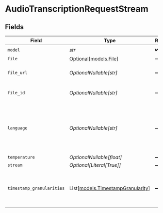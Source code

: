 # AudioTranscriptionRequestStream


## Fields

| Field                                                                        | Type                                                                         | Required                                                                     | Description                                                                  |
| ---------------------------------------------------------------------------- | ---------------------------------------------------------------------------- | ---------------------------------------------------------------------------- | ---------------------------------------------------------------------------- |
| `model`                                                                      | *str*                                                                        | :heavy_check_mark:                                                           | N/A                                                                          |
| `file`                                                                       | [Optional[models.File]](../models/file.md)                                   | :heavy_minus_sign:                                                           | N/A                                                                          |
| `file_url`                                                                   | *OptionalNullable[str]*                                                      | :heavy_minus_sign:                                                           | Url of a file to be transcribed                                              |
| `file_id`                                                                    | *OptionalNullable[str]*                                                      | :heavy_minus_sign:                                                           | ID of a file uploaded to /v1/files                                           |
| `language`                                                                   | *OptionalNullable[str]*                                                      | :heavy_minus_sign:                                                           | Language of the audio, e.g. 'en'. Providing the language can boost accuracy. |
| `temperature`                                                                | *OptionalNullable[float]*                                                    | :heavy_minus_sign:                                                           | N/A                                                                          |
| `stream`                                                                     | *Optional[Literal[True]]*                                                    | :heavy_minus_sign:                                                           | N/A                                                                          |
| `timestamp_granularities`                                                    | List[[models.TimestampGranularity](../models/timestampgranularity.md)]       | :heavy_minus_sign:                                                           | Granularities of timestamps to include in the response.                      |